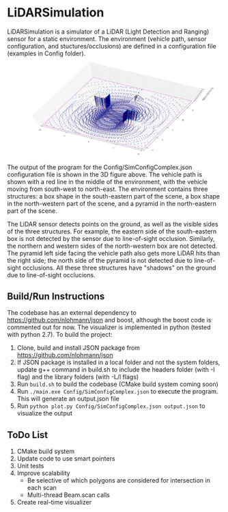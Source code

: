 # LiDARSimulation

LiDARSimulation is a simulator of a LiDAR (Light Detection and Ranging) sensor for a static environment. The environment (vehicle path, sensor configuration, and stuctures/occlusions) are defined in a configuration file (examples in Config folder).
![Output Plot](./Config/SimConfigComplex.png)
The output of the program for the Config/SimConfigComplex.json configuration file is shown in the 3D figure above. The vehicle path is shown with a red line in the middle of the environment, with the vehicle moving from south-west to north-east. The environment contains three structures: a box shape in the south-eastern part of the scene, a box shape in the north-western part of the scene, and a pyramid in the north-eastern part of the scene. 

The LiDAR sensor detects points on the ground, as well as the visible sides of the three structures. For example, the eastern side of the south-eastern box is not detected by the sensor due to line-of-sight occlusion. Similarly, the northern and western sides of the north-western box are not detected. The pyramid left side facing the vehicle path also gets more LiDAR hits than the right side; the north side of the pyramid is not detected due to line-of-sight occlusions. All these three structures have "shadows" on the ground due to line-of-sight occlucions.

## Build/Run Instructions
The codebase has an external dependency to https://github.com/nlohmann/json and boost, although the boost code is commented out for now. The visualizer is implemented in python (tested with python 2.7). To build the project:
1. Clone, build and install JSON package from https://github.com/nlohmann/json
2. If JSON package is installed in a local folder and not the system folders, update g++ command in build.sh to include the headers folder (with -I flag) and the library folders (with -L/l flags)
3. Run `build.sh` to build the codebase (CMake build system coming soon)
4. Run `./main.exe Config/SimConfigComplex.json` to execute the program. This will generate an output.json file
5. Run `python plot.py Config/SimConfigComplex.json output.json` to visualize the output 

## ToDo List
1. CMake build system
2. Update code to use smart pointers
3. Unit tests
4. Improve scalability
   * Be selective of which polygons are considered for intersection in each scan
   * Multi-thread Beam.scan calls
5. Create real-time visualizer